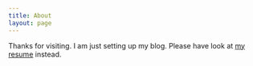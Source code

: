 ```yaml
---
title: About
layout: page
---
```


Thanks for visiting. I am just setting up my blog. Please have look at <a href="/resume" data-no-turbolink>my resume</a> instead.
